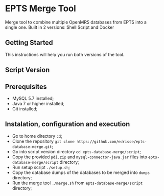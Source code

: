# EPTS Merge Tool
Merge tool to combine multiple OpenMRS databases from EPTS into a single one. Built in 2 versions: Shell Script and Docker

## Getting Started
This instructions will help you run both versions of the tool.

## Script Version

## Prerequisites
* MySQL 5.7 installed;
* Java 7 or higher installed;
* Git installed;

## Instalation, configuration and execution
* Go to home directory `cd`;
* Clone the repository `git clone https://github.com/edrisse/epts-database-merge.git`;
* Go into script version directory `cd epts-database-merge/script`;
* Copy the provided `pdi.zip` and `mysql-connector-java.jar` files into `epts-database-merge/script` directory;
* Run setup script `./setup.sh`;
* Copy the database dumps of the databases to be merged into `dumps` directory;
* Run the merge tool `./merge.sh` from `epts-database-merge/script` directory;
